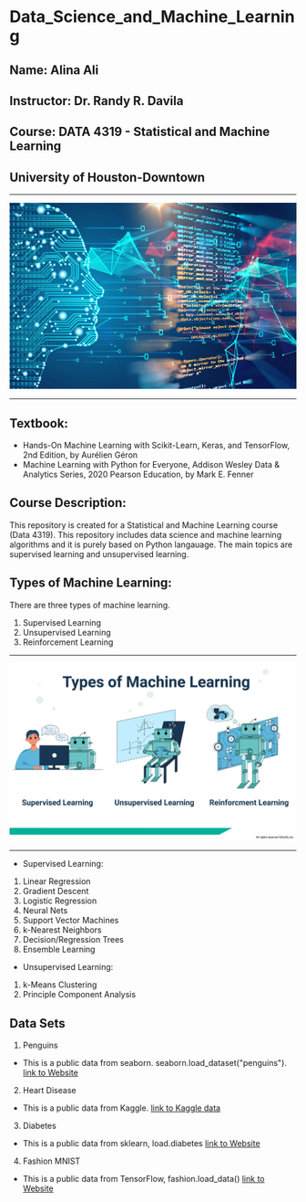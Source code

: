 # Data_Science_and_Machine_Learning

## Name: Alina Ali

## Instructor: Dr. Randy R. Davila

## Course: DATA 4319 - Statistical and Machine Learning 

## University of Houston-Downtown

---

<p align="center">
    <img src="Machine-Learning.jpeg" width="700" hight ="800">
</p>

---

## Textbook:

- Hands-On Machine Learning with Scikit-Learn, Keras, and TensorFlow, 2nd Edition, by Aurélien Géron
- Machine Learning with Python for Everyone, Addison Wesley Data & Analytics Series, 2020 Pearson Education, by Mark E. Fenner


## Course Description:

This repository is created for a Statistical and Machine Learning course (Data 4319). This repository includes data science and machine learning algorithms and it is purely based on Python langauage. The main topics are supervised learning and unsupervised learning. 

## Types of Machine Learning:

There are three types of machine learning.

1. Supervised Learning
2. Unsupervised Learning
3. Reinforcement Learning
---

<p align="center">
    <img src="machine-learning.jpg" width="700" hight ="800">
</p>

---

- Supervised Learning:

 1. Linear Regression
 2. Gradient Descent
 3. Logistic Regression
 4. Neural Nets
 5. Support Vector Machines
 6. k-Nearest Neighbors
 7. Decision/Regression Trees
 8. Ensemble Learning
 

- Unsupervised Learning:

 1. k-Means Clustering
 2. Principle Component Analysis


## Data Sets

1. Penguins

- This is a public data from seaborn. seaborn.load_dataset("penguins"). [link to Website](https://seaborn.pydata.org/generated/seaborn.load_dataset.html)

2. Heart Disease

- This is a public data from Kaggle. [link to Kaggle data](https://www.kaggle.com/datasets/johnsmith88/heart-disease-dataset)

3. Diabetes

- This is a public data from sklearn, load.diabetes [link to Website](https://scikit-learn.org/stable/modules/generated/sklearn.datasets.load_diabetes.html#sklearn.datasets.load_diabetes)

4. Fashion MNIST

- This is a public data from TensorFlow, fashion.load_data() [link to Website](https://www.tensorflow.org/datasets/catalog/fashion_mnist)
